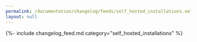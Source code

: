 ```yaml
---
permalink: /documentation/changelog/feeds/self_hosted_installations.xml
layout: null
---
```

{%- include changelog_feed.md category="self_hosted_installations" %}